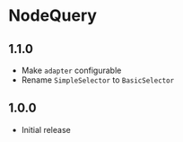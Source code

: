 # NodeQuery

## 1.1.0

* Make `adapter` configurable
* Rename `SimpleSelector` to `BasicSelector`

## 1.0.0

* Initial release